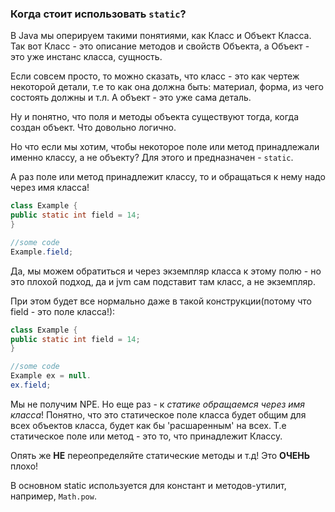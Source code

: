### Когда стоит использовать `static`?
В Java мы оперируем такими понятиями, как Класс и Объект Класса.
Так вот Класс - это описание методов и свойств Объекта, а Объект - это уже инстанс класса, сущность.

Если совсем просто, то можно сказать, что класс - это как чертеж некоторой детали, т.е то как она должна быть: материал, форма, из чего состоять должны и т.л.
А объект - это уже сама деталь.

Ну и понятно, что поля и методы объекта существуют тогда, когда создан объект. Что довольно логично.

Но что если мы хотим, чтобы некоторое поле или метод принадлежали именно классу, а не объекту?
Для этого и предназначен -  `static`.

А раз поле или метод принадлежит классу, то и обращаться к нему надо через имя класса!
```java
class Example {
public static int field = 14;
}

//some code
Example.field;
```

Да, мы можем обратиться и через экземпляр класса к этому полю - но это плохой подход, да и jvm сам подставит там класс, а не экземпляр.

При этом будет все нормально даже в такой конструкции(потому что field - это поле класса!):
```java
class Example {
public static int field = 14;
}

//some code
Example ex = null.
ex.field;
```

Мы не получим NPE. Но еще раз - к *статике обращаемся через имя класса*!
Понятно, что это статическое поле класса будет общим для всех объектов класса, будет как бы 'расшаренным' на всех.
Т.е статическое поле или метод - это то, что принадлежит Классу.

Опять же **НЕ** переопределяйте статические методы и т.д!
Это **ОЧЕНЬ** плохо!

В основном static используется для констант и методов-утилит, например, `Math.pow`.
